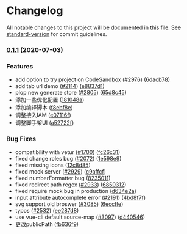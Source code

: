 # Changelog

All notable changes to this project will be documented in this file. See [standard-version](https://github.com/conventional-changelog/standard-version) for commit guidelines.

### [0.1.1](https://github.com/Barretem/vue-qiankun-main-app/compare/v4.0.0...v0.1.1) (2020-07-03)


### Features

* add option to try project on CodeSandbox ([#2976](https://github.com/Barretem/vue-qiankun-main-app/issues/2976)) ([6dacb78](https://github.com/Barretem/vue-qiankun-main-app/commit/6dacb783b2c58190e568603e6125883f071528d4))
* add tab url demo ([#2114](https://github.com/Barretem/vue-qiankun-main-app/issues/2114)) ([e8837d1](https://github.com/Barretem/vue-qiankun-main-app/commit/e8837d161ee2a4793bdf5add1503d472857f6f42))
* plop new generate store ([#2805](https://github.com/Barretem/vue-qiankun-main-app/issues/2805)) ([65d8c45](https://github.com/Barretem/vue-qiankun-main-app/commit/65d8c451e89c4f679cd983316b7b9a5f1e9ac748))
* 添加一些优化配置 ([181048a](https://github.com/Barretem/vue-qiankun-main-app/commit/181048a3aeb1a041d78f88e6a9fadafbe9638ffb))
* 添加编译脚本 ([f8ebf8e](https://github.com/Barretem/vue-qiankun-main-app/commit/f8ebf8e8f91f189ee8b2dfe01ee13d86833ada39))
* 调整接入IAM ([e07116f](https://github.com/Barretem/vue-qiankun-main-app/commit/e07116f5322943eae6a0c48fc8b91e682674b05b))
* 调整脚手架UI ([a52722f](https://github.com/Barretem/vue-qiankun-main-app/commit/a52722f0204a914d7f4ef29306505cc904483a2c))


### Bug Fixes

* compatibility with vetur ([#1700](https://github.com/Barretem/vue-qiankun-main-app/issues/1700)) ([fc26c31](https://github.com/Barretem/vue-qiankun-main-app/commit/fc26c3106fefda7ff80afdc8bcad06f0b1ef2909))
* fixed change roles bug ([#2072](https://github.com/Barretem/vue-qiankun-main-app/issues/2072)) ([1e598e9](https://github.com/Barretem/vue-qiankun-main-app/commit/1e598e96843c18acd9d38018d26a4247a4a0f512))
* fixed missing icons ([12c8d85](https://github.com/Barretem/vue-qiankun-main-app/commit/12c8d8587345e07bfc084cb2663d0822b9526a38))
* fixed mock server ([#2929](https://github.com/Barretem/vue-qiankun-main-app/issues/2929)) ([c9affcf](https://github.com/Barretem/vue-qiankun-main-app/commit/c9affcf2ad44d23d48dc45537275e0d9998ff4cd))
* fixed numberFormatter  bug ([8235011](https://github.com/Barretem/vue-qiankun-main-app/commit/82350116659c79d51dd0880fc45df00a5c958a45))
* fixed redirect path regex ([#2933](https://github.com/Barretem/vue-qiankun-main-app/issues/2933)) ([6850312](https://github.com/Barretem/vue-qiankun-main-app/commit/6850312e8920be432e916e316eb19b6e3cba91e0))
* fixed require mock bug in production ([d634e2a](https://github.com/Barretem/vue-qiankun-main-app/commit/d634e2ae2fdc4920a0b98678e01d64e2ca5378d6))
* input attribute autocomplete error ([#2191](https://github.com/Barretem/vue-qiankun-main-app/issues/2191)) ([4bd8f7f](https://github.com/Barretem/vue-qiankun-main-app/commit/4bd8f7f670219db02e4c29781788f602c27ffa1b))
* svg support old broswer ([#3085](https://github.com/Barretem/vue-qiankun-main-app/issues/3085)) ([6eccffe](https://github.com/Barretem/vue-qiankun-main-app/commit/6eccffeb2f9037e873591944e119d0246139ffc7))
* typos ([#2532](https://github.com/Barretem/vue-qiankun-main-app/issues/2532)) ([ee287d8](https://github.com/Barretem/vue-qiankun-main-app/commit/ee287d8314a320a68083496636fa9d3b575b4e13))
* use vue-cli default source-map ([#3097](https://github.com/Barretem/vue-qiankun-main-app/issues/3097)) ([d440546](https://github.com/Barretem/vue-qiankun-main-app/commit/d4405464ceb53513bff7ec6caf07113623e95383))
* 更改publicPath ([fb636f9](https://github.com/Barretem/vue-qiankun-main-app/commit/fb636f9635f6cf6361c956bc28c86d92f51997cc))
